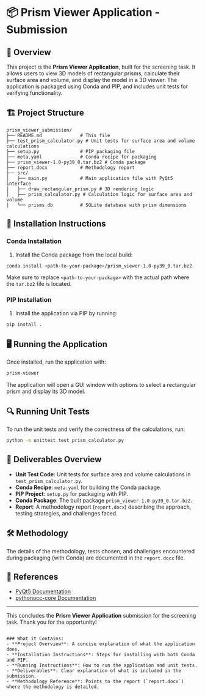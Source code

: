 # 📦 Prism Viewer Application - Submission

## 📝 Overview

This project is the **Prism Viewer Application**, built for the screening task. It allows users to view 3D models of rectangular prisms, calculate their surface area and volume, and display the model in a 3D viewer. The application is packaged using Conda and PIP, and includes unit tests for verifying functionality.

## 🏗️ Project Structure

```
prism_viewer_submission/
├── README.md              # This file
├── test_prism_calculator.py # Unit tests for surface area and volume calculations
├── setup.py               # PIP packaging file
├── meta.yaml              # Conda recipe for packaging
├── prism_viewer-1.0-py39_0.tar.bz2 # Conda package
├── report.docx            # Methodology report
├── src/
│   ├── main.py            # Main application file with PyQt5 interface
│   ├── draw_rectangular_prism.py # 3D rendering logic
│   ├── prism_calculator.py # Calculation logic for surface area and volume
│   └── prisms.db          # SQLite database with prism dimensions
```

## 🚀 Installation Instructions

### Conda Installation

1. Install the Conda package from the local build:

```bash
conda install <path-to-your-package>/prism_viewer-1.0-py39_0.tar.bz2
```

Make sure to replace `<path-to-your-package>` with the actual path where the `tar.bz2` file is located.

### PIP Installation

1. Install the application via PIP by running:

```bash
pip install .
```

## 🖥️ Running the Application

Once installed, run the application with:

```bash
prism-viewer
```

The application will open a GUI window with options to select a rectangular prism and display its 3D model.

## 🔍 Running Unit Tests

To run the unit tests and verify the correctness of the calculations, run:

```bash
python -m unittest test_prism_calculator.py
```

## 📑 Deliverables Overview

- **Unit Test Code**: Unit tests for surface area and volume calculations in `test_prism_calculator.py`.
- **Conda Recipe**: `meta.yaml` for building the Conda package.
- **PIP Project**: `setup.py` for packaging with PIP.
- **Conda Package**: The built package `prism_viewer-1.0-py39_0.tar.bz2`.
- **Report**: A methodology report (`report.docx`) describing the approach, testing strategies, and challenges faced.

## 🛠️ Methodology

The details of the methodology, tests chosen, and challenges encountered during packaging (with Conda) are documented in the `report.docx` file.

## 📝 References

- [PyQt5 Documentation](https://www.riverbankcomputing.com/static/Docs/PyQt5/)
- [pythonocc-core Documentation](http://www.pythonocc.org/)

---

This concludes the **Prism Viewer Application** submission for the screening task. Thank you for the opportunity!
```

### What it Contains:
- **Project Overview**: A concise explanation of what the application does.
- **Installation Instructions**: Steps for installing with both Conda and PIP.
- **Running Instructions**: How to run the application and unit tests.
- **Deliverables**: Clear explanation of what is included in the submission.
- **Methodology Reference**: Points to the report (`report.docx`) where the methodology is detailed.
